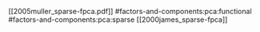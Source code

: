[[2005muller_sparse-fpca.pdf]]
#factors-and-components:pca:functional #factors-and-components:pca:sparse
[[2000james_sparse-fpca]]

